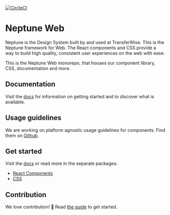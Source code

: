 [![CircleCI](https://circleci.com/gh/transferwise/neptune-web.svg?style=shield)](https://circleci.com/gh/transferwise/neptune-web)

# Neptune Web

Neptune is the Design System built by and used at TransferWise. This is the Neptune framework for Web. The React components and CSS provide a way to build high quality, consistent user experiences on the web with ease.

This is the Neptune Web monorepo, that houses our component library, CSS, documentation and more.

## Documentation

Visit the [docs](https://transferwise.github.io/neptune-web) for information on getting started and to discover what is available.

## Usage guidelines

We are working on platform agnostic usage guidelines for components. Find them on [Github](https://github.com/transferwise/neptune).

## Get started

Visit the [docs](https://transferwise.github.io/neptune-web/about/Home) or read more in the separate packages:

- [React Components](https://github.com/transferwise/neptune-web/blob/master/packages/components)
- [CSS](https://github.com/transferwise/neptune-web/blob/master/packages/css)

## Contribution

We love contribution! 🙏 Read [the guide](https://github.com/transferwise/neptune-web/blob/master/CONTRIBUTING.md) to get started.
